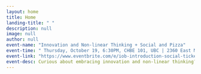 ```yaml
---
layout: home
title: Home
landing-title: " "
description: null
image: null
author: null
event-name: "Innovation and Non-linear Thinking + Social and Pizza"
event-time: " Thursday, October 19, 6:30PM, CHBE 101, UBC | 2360 East Mall Vancouver"
event-link: "https://www.eventbrite.com/e/iob-introduction-social-tickets-715308576207?aff=oddtdtcreator"
event-desc: Curious about embracing innovation and non-linear thinking? Dive into the essentials of this transformative approach with our lecture.
---
```

<!-- Stay informed about our exciting workshops, seminars, and speaker series! Sign up now to receive the latest updates. -->

<!-- Sign up to get the latest updates for our exciting workshops, seminars and speaker series! To register your team for the competition, visit the Registration page.

Competition - Finals | Dragons' Den style face-off before a panel of judges. Six come in but only three will be rewarded.  -->
<!-- <a href="https://www.eventbrite.ca/e/iob-final-competition-tickets-55945387159">RSVP</a> -->
